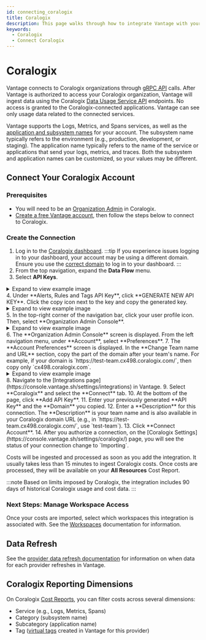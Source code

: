 ```yaml
---
id: connecting_coralogix
title: Coralogix
description: This page walks through how to integrate Vantage with your Coralogix account.
keywords:
  - Coralogix
  - Connect Coralogix
---
```


# Coralogix

Vantage connects to Coralogix organizations through [gRPC API](https://grpc.io/) calls. After Vantage is authorized to access your Coralogix organization, Vantage will ingest data using the Coralogix [Data Usage Service API](https://coralogix.com/docs/data-usage-service-api/) endpoints. No access is granted to the Coralogix-connected applications. Vantage can see only usage data related to the connected services.

Vantage supports the Logs, Metrics, and Spans services, as well as the [application and subsystem names](https://coralogix.com/docs/application-and-subsystem-names/) for your account. The subsystem name typically refers to the environment (e.g., production, development, or staging). The application name typically refers to the name of the service or applications that send your logs, metrics, and traces. Both the subsystem and application names can be customized, so your values may be different.

## Connect Your Coralogix Account

### Prerequisites

- You will need to be an [Organization Admin](https://coralogix.com/docs/managing-your-organization-manage-admins/) in Coralogix.
- [Create a free Vantage account](https://console.vantage.sh/signup), then follow the steps below to connect to Coralogix.

### Create the Connection

1. Log in to the [Coralogix dashboard](https://dashboard.coralogix.com/).
    :::tip
    If you experience issues logging in to your dashboard, your account may be using a different domain. Ensure you use the [correct domain](https://coralogix.com/docs/coralogix-domain/) to log in to your dashboard.
    :::
2. From the top navigation, expand the **Data Flow** menu.
3. Select **API Keys**. 
  <details><summary>Expand to view example image</summary>
   <div>
   <img alt="The Coralogix Data Flow menu with the API Key option highlighted" width="100%" src="/img/connect-coralogix/coralogix-api-key.png"/> </div>
  </details>
4. Under **Alerts, Rules and Tags API Key**, click **GENERATE NEW API KEY**. Click the copy icon next to the key and copy the generated key.
  <details><summary>Expand to view example image</summary>
   <div>
   <img alt="The Coralogix API Access screen. A box is displayed around the Generate New API Key option." width="100%" src="/img/connect-coralogix/coralogix-generate-api-key.png"/> </div>
  </details>
5. In the top-right corner of the navigation bar, click your user profile icon. Then, select **Organization Admin Console**.
  <details><summary>Expand to view example image</summary>
   <div>
   <img alt="The Coralogix profile menu. A box is displayed around the Organization Admin Console option." width="70%" src="/img/connect-coralogix/coralogix-admin-console.png"/> </div>
  </details>
6. The **Organization Admin Console** screen is displayed. From the left navigation menu, under **Account**, select **Preferences**. 
7. The **Account Preferences** screen is displayed. In the **Change Team name and URL** section, copy the part of the domain after your team's name. For example, if your domain is `https://test-team.cx498.coralogix.com/`, then copy only `cx498.coralogix.com`.
  <details><summary>Expand to view example image</summary>
   <div>
   <img alt="The Coralogix Account Preferences screen. A number 1 tooltip is displayed next to the Preferences option. A number 2 tooltip is displayed next to the team name and URL option." width="100%" src="/img/connect-coralogix/coralogix-account-pref.png"/> </div>
  </details>
8. Navigate to the [Integrations page](https://console.vantage.sh/settings/integrations) in Vantage.
9. Select **Coralogix** and select the **Connect** tab. 
10. At the bottom of the page, click **Add API Key**.
11. Enter your previously generated **API Key** and the **Domain** you copied. 
12. Enter a **Description** for this connection. The **Description** is your team name and is also available in your Coralogix domain URL (e.g., in `https://test-team.cx498.coralogix.com/`, use `test-team`). 
13. Click **Connect Account**.
14. After you authorize a connection, on the [Coralogix Settings](https://console.vantage.sh/settings/coralogix/) page, you will see the status of your connection change to `Importing`.

Costs will be ingested and processed as soon as you add the integration. It usually takes less than 15 minutes to ingest Coralogix costs. Once costs are processed, they will be available on your **All Resources** Cost Report. 

:::note
Based on limits imposed by Coralogix, the integration includes 90 days of historical Coralogix usage and cost data.
:::

### Next Steps: Manage Workspace Access

Once your costs are imported, select which workspaces this integration is associated with. See the [Workspaces](/workspaces#integration-workspace) documentation for information.

## Data Refresh

See the [provider data refresh documentation](/provider_data_refresh) for information on when data for each provider refreshes in Vantage.

## Coralogix Reporting Dimensions

On Coralogix [Cost Reports](/cost_reports/), you can filter costs across several dimensions:

- Service (e.g., Logs, Metrics, Spans)
- Category (subsystem name)
- Subcategory (application name)
- Tag ([virtual tags](/tagging) created in Vantage for this provider)
